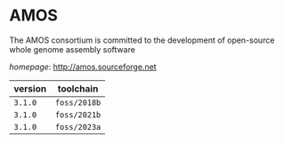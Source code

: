 # AMOS

The AMOS consortium is committed to the development of open-source whole genome assembly software

*homepage*: <http://amos.sourceforge.net>

version | toolchain
--------|----------
``3.1.0`` | ``foss/2018b``
``3.1.0`` | ``foss/2021b``
``3.1.0`` | ``foss/2023a``
